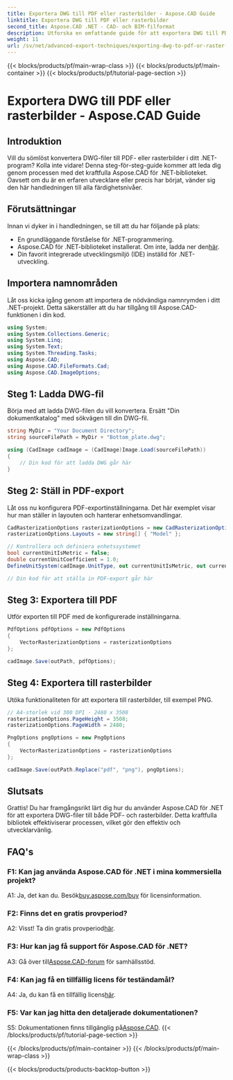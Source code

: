 ```yaml
---
title: Exportera DWG till PDF eller rasterbilder - Aspose.CAD Guide
linktitle: Exportera DWG till PDF eller rasterbilder
second_title: Aspose.CAD .NET - CAD- och BIM-filformat
description: Utforska en omfattande guide för att exportera DWG till PDF eller rasterbilder med Aspose.CAD för .NET. Lär dig stegen, förutsättningarna och kom igång med detta kraftfulla bibliotek.
weight: 11
url: /sv/net/advanced-export-techniques/exporting-dwg-to-pdf-or-raster-images/
---
```


{{< blocks/products/pf/main-wrap-class >}}
{{< blocks/products/pf/main-container >}}
{{< blocks/products/pf/tutorial-page-section >}}

# Exportera DWG till PDF eller rasterbilder - Aspose.CAD Guide

## Introduktion

Vill du sömlöst konvertera DWG-filer till PDF- eller rasterbilder i ditt .NET-program? Kolla inte vidare! Denna steg-för-steg-guide kommer att leda dig genom processen med det kraftfulla Aspose.CAD för .NET-biblioteket. Oavsett om du är en erfaren utvecklare eller precis har börjat, vänder sig den här handledningen till alla färdighetsnivåer.

## Förutsättningar

Innan vi dyker in i handledningen, se till att du har följande på plats:

- En grundläggande förståelse för .NET-programmering.
-  Aspose.CAD för .NET-biblioteket installerat. Om inte, ladda ner den[här](https://releases.aspose.com/cad/net/).
- Din favorit integrerade utvecklingsmiljö (IDE) inställd för .NET-utveckling.

## Importera namnområden

Låt oss kicka igång genom att importera de nödvändiga namnrymden i ditt .NET-projekt. Detta säkerställer att du har tillgång till Aspose.CAD-funktionen i din kod.

```csharp
using System;
using System.Collections.Generic;
using System.Linq;
using System.Text;
using System.Threading.Tasks;
using Aspose.CAD;
using Aspose.CAD.FileFormats.Cad;
using Aspose.CAD.ImageOptions;
```

## Steg 1: Ladda DWG-fil

Börja med att ladda DWG-filen du vill konvertera. Ersätt "Din dokumentkatalog" med sökvägen till din DWG-fil.

```csharp
string MyDir = "Your Document Directory";
string sourceFilePath = MyDir + "Bottom_plate.dwg";

using (CadImage cadImage = (CadImage)Image.Load(sourceFilePath))
{
    // Din kod för att ladda DWG går här
}
```

## Steg 2: Ställ in PDF-export

Låt oss nu konfigurera PDF-exportinställningarna. Det här exemplet visar hur man ställer in layouten och hanterar enhetsomvandlingar.

```csharp
CadRasterizationOptions rasterizationOptions = new CadRasterizationOptions();
rasterizationOptions.Layouts = new string[] { "Model" };

// Kontrollera och definiera enhetssystemet
bool currentUnitIsMetric = false;
double currentUnitCoefficient = 1.0;
DefineUnitSystem(cadImage.UnitType, out currentUnitIsMetric, out currentUnitCoefficient);

// Din kod för att ställa in PDF-export går här
```

## Steg 3: Exportera till PDF

Utför exporten till PDF med de konfigurerade inställningarna.

```csharp
PdfOptions pdfOptions = new PdfOptions
{
    VectorRasterizationOptions = rasterizationOptions
};

cadImage.Save(outPath, pdfOptions);
```

## Steg 4: Exportera till rasterbilder

Utöka funktionaliteten för att exportera till rasterbilder, till exempel PNG.

```csharp
// A4-storlek vid 300 DPI - 2480 x 3508
rasterizationOptions.PageHeight = 3508;
rasterizationOptions.PageWidth = 2480;

PngOptions pngOptions = new PngOptions
{
    VectorRasterizationOptions = rasterizationOptions
};

cadImage.Save(outPath.Replace("pdf", "png"), pngOptions);
```

## Slutsats

Grattis! Du har framgångsrikt lärt dig hur du använder Aspose.CAD för .NET för att exportera DWG-filer till både PDF- och rasterbilder. Detta kraftfulla bibliotek effektiviserar processen, vilket gör den effektiv och utvecklarvänlig.

## FAQ's

### F1: Kan jag använda Aspose.CAD för .NET i mina kommersiella projekt?

 A1: Ja, det kan du. Besök[buy.aspose.com/buy](https://purchase.aspose.com/buy) för licensinformation.

### F2: Finns det en gratis provperiod?

 A2: Visst! Ta din gratis provperiod[här](https://releases.aspose.com/).

### F3: Hur kan jag få support för Aspose.CAD för .NET?

 A3: Gå över till[Aspose.CAD-forum](https://forum.aspose.com/c/cad/19) för samhällsstöd.

### F4: Kan jag få en tillfällig licens för teständamål?

 A4: Ja, du kan få en tillfällig licens[här](https://purchase.aspose.com/temporary-license/).

### F5: Var kan jag hitta den detaljerade dokumentationen?

 S5: Dokumentationen finns tillgänglig på[Aspose.CAD](https://reference.aspose.com/cad/net/).
{{< /blocks/products/pf/tutorial-page-section >}}

{{< /blocks/products/pf/main-container >}}
{{< /blocks/products/pf/main-wrap-class >}}

{{< blocks/products/products-backtop-button >}}
